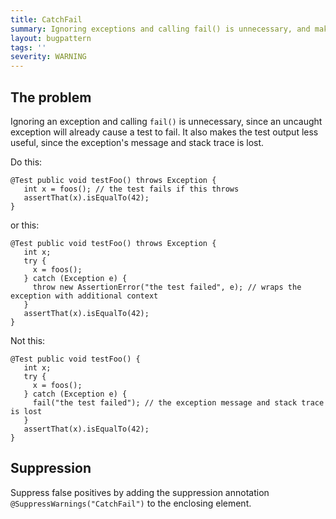 ```yaml
---
title: CatchFail
summary: Ignoring exceptions and calling fail() is unnecessary, and makes test output less useful
layout: bugpattern
tags: ''
severity: WARNING
---
```


<!--
*** AUTO-GENERATED, DO NOT MODIFY ***
To make changes, edit the @BugPattern annotation or the explanation in docs/bugpattern.
-->

## The problem
Ignoring an exception and calling `fail()` is unnecessary, since an uncaught
exception will already cause a test to fail. It also makes the test output less
useful, since the exception's message and stack trace is lost.

Do this:

``` {.good}
@Test public void testFoo() throws Exception {
   int x = foos(); // the test fails if this throws
   assertThat(x).isEqualTo(42);
}
```

or this:

``` {.good}
@Test public void testFoo() throws Exception {
   int x;
   try {
     x = foos();
   } catch (Exception e) {
     throw new AssertionError("the test failed", e); // wraps the exception with additional context
   }
   assertThat(x).isEqualTo(42);
}
```

Not this:

``` {.bad}
@Test public void testFoo() {
   int x;
   try {
     x = foos();
   } catch (Exception e) {
     fail("the test failed"); // the exception message and stack trace is lost
   }
   assertThat(x).isEqualTo(42);
}
```

## Suppression
Suppress false positives by adding the suppression annotation `@SuppressWarnings("CatchFail")` to the enclosing element.
